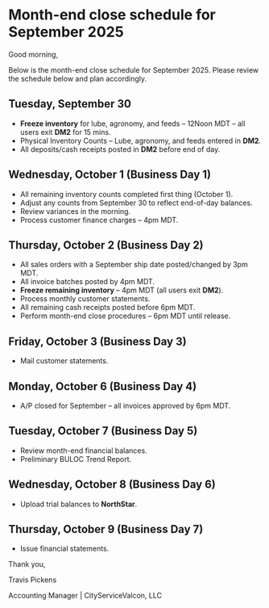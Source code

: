 # __**Month-end close schedule for September 2025**__

Good morning,

Below is the month-end close schedule for September 2025. Please review the schedule below and plan accordingly.

## **Tuesday, September 30**

- __Freeze inventory__ for lube, agronomy, and feeds – 12Noon MDT – all users exit **DM2** for 15 mins.
- Physical Inventory Counts – Lube, agronomy, and feeds entered in **DM2**.
- All deposits/cash receipts posted in **DM2** before end of day.

## **Wednesday, October 1 (Business Day 1)**

- All remaining inventory counts completed first thing (October 1).
- Adjust any counts from September 30 to reflect end-of-day balances.
- Review variances in the morning.
- Process customer finance charges – 4pm MDT.

## **Thursday, October 2 (Business Day 2)**

- All sales orders with a September ship date posted/changed by 3pm MDT.
- All invoice batches posted by 4pm MDT.
- __Freeze remaining inventory__ – 4pm MDT (all users exit **DM2**).
- Process monthly customer statements.
- All remaining cash receipts posted before 6pm MDT.
- Perform month-end close procedures – 6pm MDT until release.

## **Friday, October 3 (Business Day 3)**
- Mail customer statements.

## **Monday, October 6 (Business Day 4)**
- A/P closed for September – all invoices approved by 6pm MDT.

## **Tuesday, October 7 (Business Day 5)**
- Review month-end financial balances.
- Preliminary BULOC Trend Report.

## **Wednesday, October 8 (Business Day 6)**
- Upload trial balances to **NorthStar**.

## **Thursday, October 9 (Business Day 7)**
- Issue financial statements.

Thank you,

Travis Pickens

Accounting Manager | CityServiceValcon, LLC
